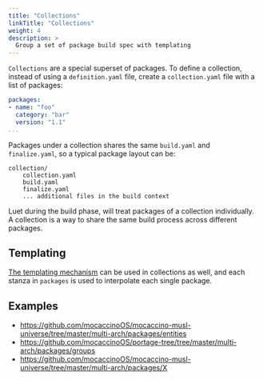 ```yaml
---
title: "Collections"
linkTitle: "Collections"
weight: 4
description: >
  Group a set of package build spec with templating
---
```


`Collections` are a special superset of packages. To define a collection, instead of using a `definition.yaml` file, create a `collection.yaml` file with a list of packages:

```yaml
packages:
- name: "foo"
  category: "bar"
  version: "1.1"
...
```

Packages under a collection shares the same `build.yaml` and `finalize.yaml`, so a typical package layout can be:

```
collection/
    collection.yaml
    build.yaml
    finalize.yaml
    ... additional files in the build context
```

Luet during the build phase, will treat packages of a collection individually. A collection is a way to share the same build process across different packages.

## Templating

[The templating mechanism](/docs/docs/concepts/packages/templates) can be used in collections as well, and each stanza in `packages` is used to interpolate each single package. 

## Examples

- https://github.com/mocaccinoOS/mocaccino-musl-universe/tree/master/multi-arch/packages/entities
- https://github.com/mocaccinoOS/portage-tree/tree/master/multi-arch/packages/groups
- https://github.com/mocaccinoOS/mocaccino-musl-universe/tree/master/multi-arch/packages/X